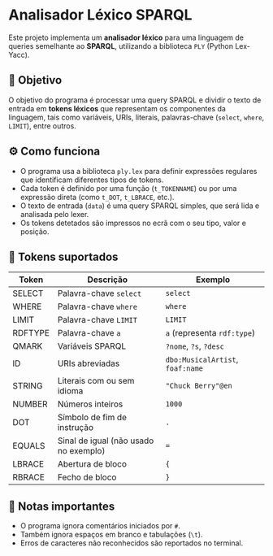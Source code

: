 # Analisador Léxico SPARQL

Este projeto implementa um **analisador léxico** para uma linguagem de queries semelhante ao **SPARQL**, utilizando a biblioteca `PLY` (Python Lex-Yacc).

## 📄 Objetivo

O objetivo do programa é processar uma query SPARQL e dividir o texto de entrada em **tokens léxicos** que representam os componentes da linguagem, tais como variáveis, URIs, literais, palavras-chave (`select`, `where`, `LIMIT`), entre outros.

## ⚙️ Como funciona

- O programa usa a biblioteca `ply.lex` para definir expressões regulares que identificam diferentes tipos de tokens.
- Cada token é definido por uma função (`t_TOKENNAME`) ou por uma expressão direta (como `t_DOT`, `t_LBRACE`, etc.).
- O texto de entrada (`data`) é uma query SPARQL simples, que será lida e analisada pelo lexer.
- Os tokens detetados são impressos no ecrã com o seu tipo, valor e posição.

## 🧠 Tokens suportados

| Token     | Descrição                                 | Exemplo                          |
|-----------|-------------------------------------------|----------------------------------|
| SELECT    | Palavra-chave `select`                    | `select`                         |
| WHERE     | Palavra-chave `where`                     | `where`                          |
| LIMIT     | Palavra-chave `LIMIT`                     | `LIMIT`                          |
| RDFTYPE   | Palavra-chave `a`                         | `a` (representa `rdf:type`)      |
| QMARK     | Variáveis SPARQL                          | `?nome`, `?s`, `?desc`           |
| ID        | URIs abreviadas                           | `dbo:MusicalArtist`, `foaf:name` |
| STRING    | Literais com ou sem idioma                | `"Chuck Berry"@en`               |
| NUMBER    | Números inteiros                          | `1000`                           |
| DOT       | Símbolo de fim de instrução               | `.`                              |
| EQUALS    | Sinal de igual (não usado no exemplo)     | `=`                              |
| LBRACE    | Abertura de bloco                         | `{`                              |
| RBRACE    | Fecho de bloco                            | `}`                              |

## 📌 Notas importantes

- O programa ignora comentários iniciados por `#`.
- Também ignora espaços em branco e tabulações (`\t`).
- Erros de caracteres não reconhecidos são reportados no terminal.

